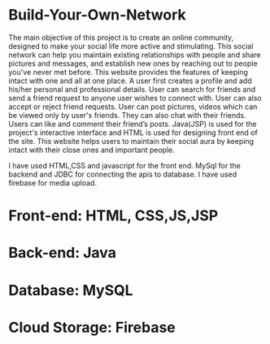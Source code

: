 # Build-Your-Own-Network

The main objective of this project is to create an online community, designed
to make your social life more active and stimulating. This social network can
help you maintain existing relationships with people and share pictures and
messages, and establish new ones by reaching out to people you've never
met before. This website provides the features of keeping intact with one and
all at one place. A user first creates a profile and add his/her personal and
professional details. User can search for friends and send a friend request to
anyone user wishes to connect with. User can also accept or reject friend
requests. User can post pictures, videos which can be viewed only by user's
friends. They can also chat with their friends. Users can like and comment
their friend’s posts. Java(JSP) is used for the project's interactive interface
and HTML is used for designing front end of the site. This website helps users
to maintain their social aura by keeping intact with their close ones and
important people.

I have used HTML,CSS and javascript for the front end. MySql for the backend and JDBC for connecting the apis to database. I have used firebase for media upload.

#  Front-end: HTML, CSS,JS,JSP
#  Back-end: Java
#  Database: MySQL
#  Cloud Storage: Firebase
